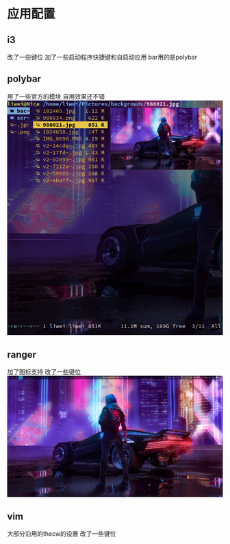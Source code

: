# 应用配置
## i3
改了一些键位 加了一些启动程序快捷键和自启动应用 bar用的是polybar 
## polybar
用了一些官方的模块 
自用效果还不错
![](https://github.com/liwei1997/My_config/blob/master/demo/Screen%20Capture_Alacritty_20200526103727.png) 
## ranger
加了图标支持 改了一些键位 
![](https://github.com/liwei1997/My_config/blob/master/demo/Screen%20Capture_select-area_20200526103031.png) 
## vim
大部分沿用的thecw的设置 改了一些键位


